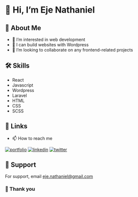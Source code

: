 # 👋 Hi, I’m Eje Nathaniel

## 🚀 About Me

- 👀 I’m interested in web development
- 🌱 I can build websites with Wordpress
- 💞️ I’m looking to collaborate on any frontend-related projects


## 🛠 Skills

- React
- Javascript
- Wordpress
- Laravel
- HTML
- CSS
- SCSS

## 🔗 Links

- 📫 How to reach me

[![portfolio](https://img.shields.io/badge/my_portfolio-000?style=for-the-badge&logo=ko-fi&logoColor=white)](https://ejenathaniel.netlify.com/)
[![linkedin](https://img.shields.io/badge/linkedin-0A66C2?style=for-the-badge&logo=linkedin&logoColor=white)](https://www.linkedin.com/in/nathaniel-akenyi-eje)
[![twitter](https://img.shields.io/badge/twitter-1DA1F2?style=for-the-badge&logo=twitter&logoColor=white)](https://twitter.com/eje_nathaniel)

## 🔧 Support

For support, email eje.nathaniel@gmail.com

### 🙏 Thank you
